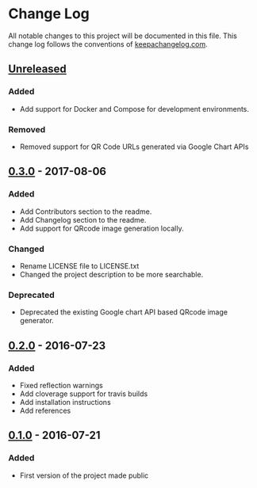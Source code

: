 # Change Log
All notable changes to this project will be documented in this file. This change log follows the conventions of [keepachangelog.com](http://keepachangelog.com/).

## [Unreleased]

### Added
- Add support for Docker and Compose for development environments.

### Removed
- Removed support for QR Code URLs generated via Google Chart APIs

## [0.3.0] - 2017-08-06
### Added
- Add Contributors section to the readme.
- Add Changelog section to the readme.
- Add support for QRcode image generation locally.

### Changed
- Rename LICENSE file to LICENSE.txt
- Changed the project description to be more searchable.

### Deprecated
- Deprecated the existing Google chart API based QRcode image generator.

## [0.2.0] - 2016-07-23
### Added
- Fixed reflection warnings
- Add cloverage support for travis builds
- Add installation instructions
- Add references

## [0.1.0] - 2016-07-21
### Added
- First version of the project made public

[Unreleased]: https://github.com/suvash/one-time/compare/v0.3.0...HEAD
[0.3.0]: https://github.com/suvash/one-time/compare/v0.2.0...v0.3.0
[0.2.0]: https://github.com/suvash/one-time/compare/v0.1.0...v0.2.0
[0.1.0]: https://github.com/suvash/one-time/compare/120f051fdf53f534acdaf9e8d100b883febca0cf...v0.1.0
